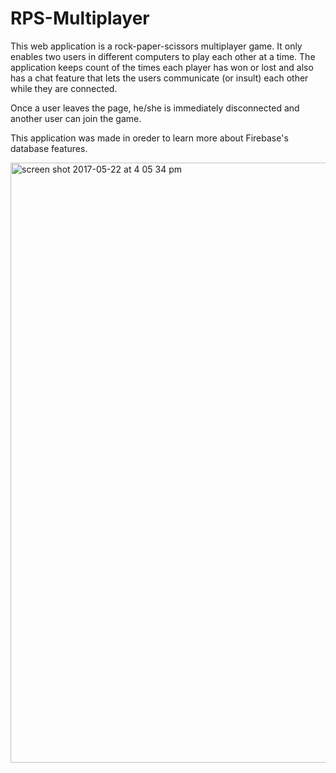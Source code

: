# RPS-Multiplayer

This web application is a rock-paper-scissors multiplayer game. It only enables two users in different computers to play each other at a time. The application keeps count of the times each player has won or lost and also has a chat feature that lets the users communicate (or insult) each other while they are connected. 

Once a user leaves the page, he/she is immediately disconnected and another user can join the game.

This application was made in oreder to learn more about Firebase's database features.

<img width="960" alt="screen shot 2017-05-22 at 4 05 34 pm" src="https://cloud.githubusercontent.com/assets/23643322/26328413/896db33e-3f08-11e7-85dc-265b10fc0eca.png">
